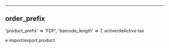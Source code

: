 -------
order_prefix
-------
'product_prefix' => 'FDP',
'barcode_length' => 7,
active/deActive tax

e
import/export product

